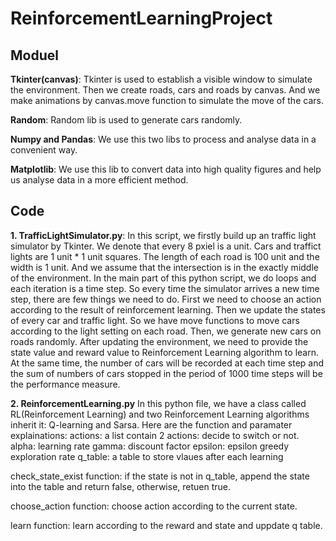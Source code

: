 # ReinforcementLearningProject

## Moduel

**Tkinter(canvas)**: Tkinter is used to establish a visible window to simulate the environment. Then we create roads, cars and roads by canvas. And we make animations by canvas.move function to simulate the move of the cars.

**Random**: Random lib is used to generate cars randomly.

**Numpy and Pandas**: We use this two libs to process and analyse data in a convenient way.

**Matplotlib**: We use this lib to convert data into high quality figures and help us analyse data in a more efficient method.

## Code
**1. TrafficLightSimulator.py**: In this script, we firstly build up an traffic light simulator by Tkinter. We denote that every 8 pxiel is a unit. Cars and traffict lights are 1 unit * 1 unit squares. The length of each road is 100 unit and the width is 1 unit. And we assume that the intersection is in the exactly middle of the environment. In the main part of this python script, we do loops and each iteration is a time step. So every time the simulator arrives a new time step, there are few things we need to do. First we need to choose an action according to the result of reinforcement learning. Then we update the states of every car and traffic light. So we have move functions to move cars according to the light setting on each road. Then, we generate new cars on roads randomly. After updating the environment, we need to provide the state value and reward value to Reinforcement Learning algorithm to learn. At the same time, the number of cars will be recorded at each time step and the sum of numbers of cars stopped in the period of 1000 time steps will be the performance measure.


**2. ReinforcementLearning.py**
In this python file, we have a class called RL(Reinforcement Learning) and two Reinforcement Learning algorithms inherit it: Q-learning and Sarsa. Here are the function and paramater explainations:
actions: a list contain 2 actions: decide to switch or not.
alpha: learning rate
gamma: discount factor
epsilon: epsilon greedy exploration rate
q_table: a table to store vlaues after each learning

check_state_exist function: if the state is not in q_table, append the state into the table and return false, otherwise, retuen true.

choose_action function: choose action according to the current state.

learn function: learn according to the reward and state and uppdate q table.
